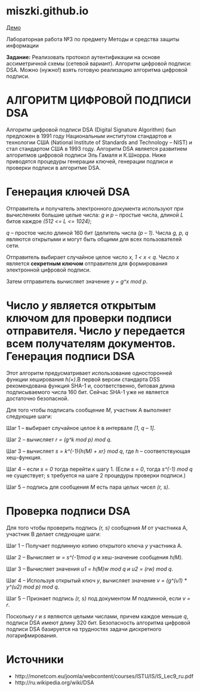 miszki.github.io
================

<a href="http://ajikcey.github.io/miszki.github.io/" target="_blank">Демо</a>

Лабораторная работа №3 по предмету Методы и средства защиты информации

<b>Задание:</b>
Реализовать протокол аутентификации на основе ассиметричной схемы (сетевой вариант).
Алгоритм цифровой подписи: DSA.
Можно (нужно!) взять готовую реализацию алгоритма цифровой подписи.

АЛГОРИТМ ЦИФРОВОЙ ПОДПИСИ DSA
================
Алгоритм цифровой подписи DSA (Digital Signature Algorithm) был предложен в 1991 году Национальным институтом стандартов и технологии США (National Institute of Standards and Technology – NIST) и стал стандартом США в 1993 году. Алгоритм DSA является развитием алгоритмов цифровой подписи Эль Гамаля и К.Шнорра. Ниже приводятся процедуры генерации ключей, генерации подписи и проверки подписи в алгоритме DSA.

Генерация ключей DSA
=========
Отправитель и получатель электронного документа используют при вычислениях большие целые числа: <i>g</i> и <i>p</i> – простые числа, длиной <i>L</i> битов каждое <i>(512 <= L <= 1024)</i>;

<i>q</i> – простое число длиной 160 бит (делитель числа <i>(p – 1)</i>. Числа <i>g, p, q</i> являются открытыми и могут быть общими для всех пользователей сети.

Отправитель выбирает случайное целое число <i>x, 1 < x < q</i>. Число <i>x</i> является <b>секретным ключом</b> отправителя для формирования электронной цифровой подписи.

Затем отправитель вычисляет значение <i>y = g^x mod p</i>.

Число <i>y</i> является <b>открытым ключом</b> для проверки подписи отправителя. Число <i>y</i> передается всем получателям документов.
Генерация подписи DSA
===========
Этот алгоритм предусматривает использование односторонней функции хеширования <i>h(×)</i>.В первой версии стандарта DSS рекомендована функция SHA-1 и, соответственно, битовая длина подписываемого числа 160 бит. Сейчас SHA-1 уже не является достаточно безопасной.

Для того чтобы подписать сообщение <i>M</i>, участник A выполняет следующие шаги:

Шаг 1 – выбирает случайное целое <i>k</i> в интервале <i>[1, q – 1]</i>.

Шаг 2 – вычисляет <i>r = (g^k mod p) mod q</i>.

Шаг 3 – вычисляет <i>s = k^(-1)*{h(M) + x*r} mod q</i>, где <i>h</i> – соответствующая хеш-функция.

Шаг 4 – если <i>s = 0</i> тогда перейти к шагу 1. (Если <i>s = 0</i>, тогда <i>s^(-1) mod q</i> не существует; s требуется на шаге 2 процедуры проверки подписи.)

Шаг 5 – подпись для сообщения <i>М</i> есть пара целых чисел <i>(r, s)</i>.

Проверка подписи DSA
============
Для того чтобы проверить подпись <i>(r, s)</i> сообщения <i>М</i> от участника A, участник B делает следующие шаги:

Шаг 1 – Получает подлинную копию открытого ключа <i>y</i> участника А.

Шаг 2 – Вычисляет <i>w = s^(-1)mod q</i> и хеш-значение сообщения <i>h(М)</i>.

Шаг 3 – Вычисляет значения <i>u1 = h(M)*w mod q</i> и <i>u2 = (r*w) mod q</i>.

Шаг 4 – Используя открытый ключ <i>y</i>, вычисляет значение <i>v = (g^(u1) * y^(u2) mod p) mod q</i>.

Шаг 5 – Признает подпись <i>(r, s)</i> под документом <i>M</i> подлинной, если <i>v = r</i>.

Поскольку <i>r</i> и <i>s</i> являются целыми числами, причем каждое меньше <i>q</i>, подписи DSA имеют длину 320 бит. Безопасность алгоритма цифровой подписи DSA базируется на трудностях задачи дискретного логарифмирования.

Источники
==========
<ul><li id="1">http://monetcom.eu/joomla/webcontent/courses/ISTU/IS/IS_Lec9_ru.pdf
</li><li id="2">
http://ru.wikipedia.org/wiki/DSA
</li></ul>
